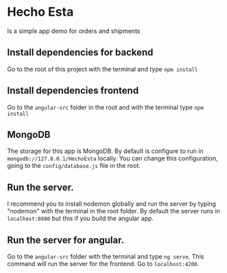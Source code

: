 # Hecho Esta
Is a simple app demo for orders and shipments

## Install dependencies for backend
Go to the root of this project with the terminal and type `npm install`

## Install dependencies frontend
Go to the `angular-src` folder in the root and with the terminal type `npm install`

## MongoDB
The storage for this app is MongoDB. By default is configure to run in `mongodb://127.0.0.1/HechoEsta` locally.
You can change this configuration, going to the `config/database.js` file in the root.

## Run the server.
I recommend you to install nodemon globally and run the server by typing "nodemon" with the terminal in the root folder.
By default the server runs in `localhost:8080` but this if you build the angular app.

## Run the server for angular.
Go to the `angular-src` folder with the terminal and type `ng serve`. This command will run the server for the frontend. Go to `localhost:4200`.